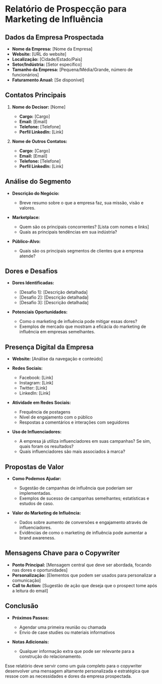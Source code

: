 # Relatório de Prospecção para Marketing de Influência

## Dados da Empresa Prospectada

- **Nome da Empresa:** [Nome da Empresa]
- **Website:** [URL do website]
- **Localização:** [Cidade/Estado/Pais]
- **Setor/Indústria:** [Setor específico]
- **Tamanho da Empresa:** [Pequena/Média/Grande, número de funcionários]
- **Faturamento Anual:** [Se disponível]

## Contatos Principais

1. **Nome do Decisor:** [Nome]
   - **Cargo:** [Cargo]
   - **Email:** [Email]
   - **Telefone:** [Telefone]
   - **Perfil LinkedIn:** [Link]

2. **Nome de Outros Contatos:** 
   - **Cargo:** [Cargo]
   - **Email:** [Email]
   - **Telefone:** [Telefone]
   - **Perfil LinkedIn:** [Link]

## Análise do Segmento

- **Descrição do Negócio:** 
   - Breve resumo sobre o que a empresa faz, sua missão, visão e valores.
  
- **Marketplace:** 
   - Quem são os principais concorrentes? [Lista com nomes e links]
   - Quais as principais tendências em sua indústria?

- **Público-Alvo:** 
   - Quais são os principais segmentos de clientes que a empresa atende? 

## Dores e Desafios

- **Dores Identificadas:**
  - [Desafio 1]: [Descrição detalhada]
  - [Desafio 2]: [Descrição detalhada]
  - [Desafio 3]: [Descrição detalhada]
  
- **Potenciais Oportunidades:** 
   - Como o marketing de influência pode mitigar essas dores? 
   - Exemplos de mercado que mostram a eficácia do marketing de influência em empresas semelhantes.

## Presença Digital da Empresa

- **Website:** [Análise da navegação e conteúdo]
- **Redes Sociais:**
  - Facebook: [Link]
  - Instagram: [Link]
  - Twitter: [Link]
  - LinkedIn: [Link]
  
- **Atividade em Redes Sociais:**
  - Frequência de postagens
  - Nível de engajamento com o público
  - Respostas a comentários e interações com seguidores

- **Uso de Influenciadores:**
  - A empresa já utiliza influenciadores em suas campanhas? Se sim, quais foram os resultados?
  - Quais influenciadores são mais associados à marca?

## Propostas de Valor

- **Como Podemos Ajudar:** 
   - Sugestão de campanhas de influência que poderiam ser implementadas.
   - Exemplos de sucesso de campanhas semelhantes; estatísticas e estudos de caso.

- **Valor do Marketing de Influência:** 
   - Dados sobre aumento de conversões e engajamento através de influenciadores.
   - Evidências de como o marketing de influência pode aumentar a brand awareness.

## Mensagens Chave para o Copywriter

- **Ponto Principal:** [Mensagem central que deve ser abordada, focando nas dores e oportunidades]
- **Personalização:** [Elementos que podem ser usados para personalizar a comunicação]
- **Call to Action:** [Sugestão de ação que deseja que o prospect tome após a leitura do email]

## Conclusão

- **Próximos Passos:** 
   - Agendar uma primeira reunião ou chamada
   - Envio de case studies ou materiais informativos

- **Notas Adicionais:** 
   - Qualquer informação extra que pode ser relevante para a construção do relacionamento. 

Esse relatório deve servir como um guia completo para o copywriter desenvolver uma mensagem altamente personalizada e estratégica que ressoe com as necessidades e dores da empresa prospectada.